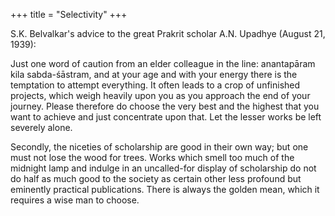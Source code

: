 +++
title = "Selectivity"
+++

S.K. Belvalkar's advice to the great Prakrit scholar A.N. Upadhye (August 21, 1939):

Just one word of caution from an elder colleague in the line: anantapāram kila sabda-śāstram, and at your age and with your energy there is the temptation to attempt everything. It often leads to a crop of unfinished projects, which weigh heavily upon you as you approach the end of your journey. Please therefore do choose the very best and the highest that you want to achieve and just concentrate upon that. Let the lesser works be left severely alone. 

Secondly, the niceties of scholarship are good in their own way; but one must not lose the wood for trees. Works which smell too much of the midnight lamp and indulge in an uncalled-for display of scholarship do not do half as much good to the society as certain other less profound but eminently practical publications. There is always the golden mean, which it requires a wise man to choose.